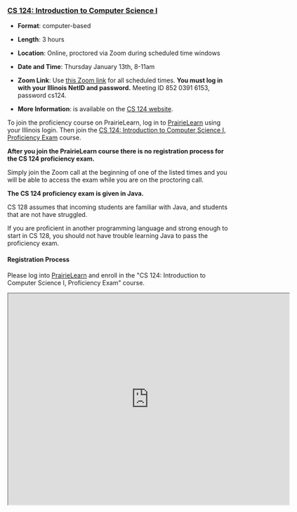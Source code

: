 ### <a name="CS124" class="anchor"></a>[CS 124: Introduction to Computer Science I](https://cs124.cs.illinois.edu/info/proficiency)

* **Format**: computer-based
<!--- -->
* **Length**: 3 hours
<!--- -->
* **Location**: Online, proctored via Zoom during scheduled time windows
<!--- -->
* **Date and Time**:  Thursday January 13th, 8-11am
<!--- -->
* **Zoom Link**: Use [this Zoom link](https://illinois.zoom.us/j/85203916153?pwd=Wk5XZDdVWDNGNjBLN2ZVTVRRcllKQT09) for all scheduled times.
**You must log in with your Illinois NetID and password.** Meeting ID 852 0391 6153, password cs124.
<!--- -->
* **More Information**: is available on the [CS 124 website](https://cs124.cs.illinois.edu/info/proficiency/).

To join the proficiency course on PrairieLearn, log in to [PrairieLearn](https://prairielearn.org/) using your Illinois login.
Then join the
[CS 124: Introduction to Computer Science I, Proficiency Exam](https://prairielearn.org/pl/course_instance/12498/) course.

**After you join the PrairieLearn course there is no registration process for the CS 124 proficiency exam.**
<!--- -->
Simply join the Zoom call at the beginning of one of the listed times and you
will be able to access the exam while you are on the proctoring call.

<!---
Note that there are two versions of the CS 125 proficiency exam: one with
programming questions and code reading questions in Java
and a second with them in C++.
<!---
Both exams will be given online with proctoring performed over Zoom.
<!---
**If you are a CS major and want to continue to CS 128 you must take the
proficiency exam in Java.**
<!--- -->
**The CS 124 proficiency exam is given in Java.**
<!--- -->
CS 128 assumes that incoming students are familiar with Java, and students that
are not have struggled.
<!--- -->
If you are proficient in another programming language and strong enough to start
in CS 128, you should not have trouble learning Java to pass the
proficiency exam.

<!---
Other students may take the proficiency exam in either Java or C++ depending on
which language you are more familiar with.
<!---
**However, you may still not take both in the same semester.**
-->

<!--
Also note that ECE students *must* take
[ECE 220](https://ece.illinois.edu/academics/courses/profile/ECE220)
before taking CS 173 and CS 225.
**ECE students may not take the CS 125 proficiency exam and then continue to CS
173.**
-->

#### Registration Process

Please log into [PrairieLearn](https://www.prairielearn.org/pl) and enroll in
the "CS 124: Introduction to Computer Science I, Proficiency Exam" course.

<iframe width="640" height="480" src="https://www.jeed.run?language=java&embed=true&contents=Ly8gVHlwZSB5b3VyIEphdmEgY29kZSBoZXJlClN5c3RlbS5vdXQucHJpbnRsbigiVG9wLWxldmVsIHN0YXRlbWVudHMgYXJlIHN1cHBvcnRlZCIpOwoKLy8gQW5kIHTJLm1ldGhvZHMKYm9vbGVhbiB0cnlJdCgpIHsKICDUaEFsc2/RPyBkZWNsYXJhdGlvbnMhxGkgIHJldHVyxFB1ZTsKfQrHWOoAg211bHRpcGxly01jbGFzc2VzCsUIIEZpcnN0IHt9xw9TZWNvbmQgZXh0ZW5kyx7HGHPGBz0gbmV3xyzEbvMAw8cqaW5zdGFuY2VvZsZMKTs="></iframe>

<!--
To complete the CS 124 proficiency exam you must enroll in the
"CS 125: Introduction to Computer Science, Proficiency Exam" course on PrairieLearn.

<!---
1. Log on to [the CBTF scheduling site](https://cbtf.engr.illinois.edu/sched).
<!---
1. Press the "Add a class" button and add the "Proficiency Exams" course.
<!---
1. Click the "CS 125" exam in the "Proficiency Exams" course and reserve a time.
<!---
1. Log on to [PrairieLearn](https://prairielearn.engr.illinois.edu/) **using your `@illinois.edu` email address**.
We will not give credit to students that take the exam using a non-university email address.
<!---
1. Enroll in the "CS 125: Introduction to Computer Science, Proficiency Exam" course.
<!---
This is the same course with the practice problems and practice exam available publicly.
<!---
1. At the scheduled time, join the Zoom call linked above. A proctor will provide
   the password needed to access the official CS 125 proficiency exam on
   PrairieLearn.

<!---
1. When you visit the testing center the proficiency exam will be visible.
-->

<!--
#### Sign-Up Process: C++ Exam

If you want to take the C++ CS 125 Proficiency Exam please contact
[Geoffrey Challen](mailto:challen@illinois.edu).
<!---
Note that the C++ proficiency exam will not be given at the beginning of the
Spring 2021 semester.
<!---
**And, as a reminder, passing the C++ CS 125 Proficiency Exam does not allow you to continue
on to CS 126.**
<!---
CS majors must take the Java version of the proficiency exam.
-->
